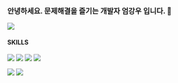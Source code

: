 ### 안녕하세요. 문제해결을 즐기는 개발자 엄강우 입니다. 👋
<a href="https://nextjs-blog-yhnb3.vercel.app/" target="_blank"><img src="https://img.shields.io/badge/Blog-000000?style=flat-square&logo=Next.js&logoColor=white"/></a>

#### SKILLS
<img src="https://img.shields.io/badge/React-61DAFB?style=flat-square&logo=React&logoColor=white"/> <img src="https://img.shields.io/badge/JavaScript-F7DF1E?style=flat-square&logo=JavaScript&logoColor=white"/> <img src="https://img.shields.io/badge/TypeScript-3178C6?style=flat-square&logo=TypeScript&logoColor=white"/> <img src="https://img.shields.io/badge/Python-3776AB?style=flat-square&logo=Python&logoColor=white"/>

<img src="https://img.shields.io/badge/Netlify-00C7B7?style=flat-square&logo=Netlify&logoColor=white"/> <img src="https://img.shields.io/badge/Tailwind CSS-06B6D4?style=flat-square&logo=Tailwind CSS&logoColor=white"/>

